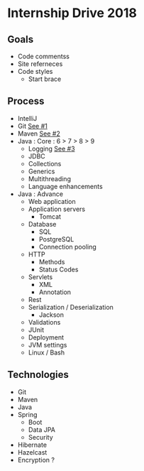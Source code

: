 # Internship Drive 2018

## Goals

* Code commentss
* Site referneces
* Code styles
  * Start brace 

## Process

* IntelliJ
* Git [See #1](https://github.com/locationguru-solutions/internship-drive-2018/issues/1)
* Maven [See #2](https://github.com/locationguru-solutions/internship-drive-2018/issues/2)
* Java : Core : 6 > 7 > 8 > 9
  * Logging [See #3](https://github.com/locationguru-solutions/internship-drive-2018/issues/3)
  * JDBC
  * Collections
  * Generics
  * Multithreading
  * Language enhancements
* Java : Advance
  * Web application
  * Application servers
    * Tomcat
  * Database
    * SQL
    * PostgreSQL
    * Connection pooling
  * HTTP
    * Methods
    * Status Codes
  * Servlets
    * XML
    * Annotation
  * Rest
  * Serialization / Deserialization
    * Jackson
  * Validations
  * JUnit
  * Deployment
  * JVM settings
  * Linux / Bash

## Technologies

* Git
* Maven
* Java
* Spring
  * Boot
  * Data JPA
  * Security
* Hibernate
* Hazelcast
* Encryption ?
